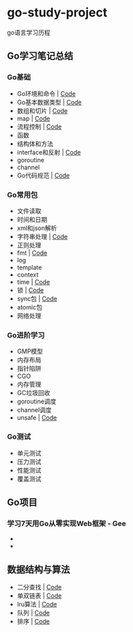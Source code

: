 # go-study-project
go语言学习历程

## Go学习笔记总结
   
 ### Go基础
   
   - Go环境和命令 | [Code](go-study/go_basic/command)
   - Go基本数据类型 | [Code](go-study/go_basic/basic_data_type)
   - 数组和切片   | [Code](go-study/go_basic/array_slice)
   - map        | [Code](go-study/go_basic/map)
   - 流程控制    | [Code](go-study/go_basic/process_control)
   - 函数   
   - 结构体和方法
   - interface和反射 | [Code](go-study/go_basic/interface_reflect)
   - goroutine 
   - channel  
   - Go代码规范 | [Code](go-study/go_basic/go-lint/lint.md)
   
 ### Go常用包
 
   - 文件读取
   - 时间和日期
   - xml和json解析
   - 字符串处理 | [Code](go-study/package/string)
   - 正则处理   
   - fmt     | [Code](go-study/package/fmt)
   - log
   - template
   - context
   - time     | [Code](go-study/package/time)
   - 锁       | [Code](go-study/package/lock)
   - sync包   | [Code](go-study/package/sync)
   - atomic包
   - 网络处理
   
 ### Go进阶学习
   
   - GMP模型
   - 内存布局
   - 指针陷阱
   - CGO
   - 内存管理
   - GC垃圾回收
   - goroutine调度
   - channel调度
   - unsafe        | [Code](go-study/advanced/unsafe)
   
 ### Go测试
 
   - 单元测试
   - 压力测试
   - 性能测试
   - 覆盖测试
   
   
## Go项目
   
  ### 学习7天用Go从零实现Web框架 - Gee
   
   
   -
   - 
   

## 数据结构与算法

   - 二分查找         | [Code](algo/find)
   - 单双链表      | [Code](algo/link_list)
   - lru算法         | [Code](algo/lru)
   - 队列           | [Code](algo/queue)
   - 排序           | [Code](algo/sort)
    
    
   
   
   
   
     








